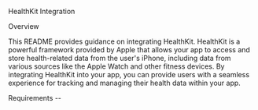 HealthKit Integration

Overview

This README provides guidance on integrating HealthKit. 
HealthKit is a powerful framework provided by Apple that allows your app to access and store health-related data from the user's iPhone, including data from various sources like the Apple Watch and other fitness devices. By integrating HealthKit into your app, you can provide users with a seamless experience for tracking and managing their health data within your app.

Requirements --
